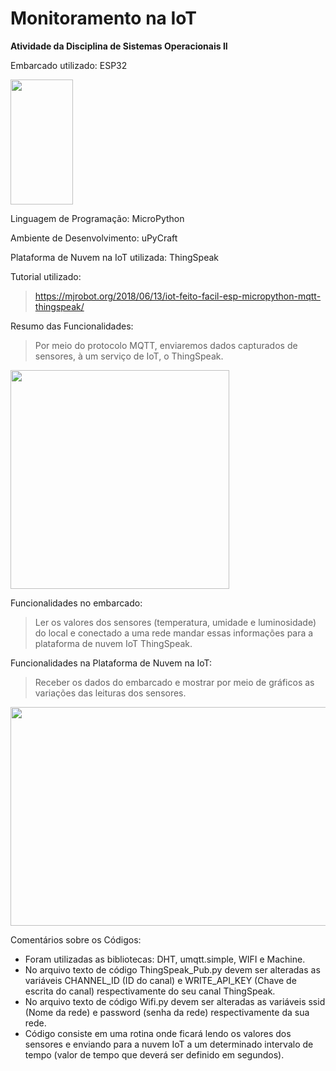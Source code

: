 # Monitoramento na IoT
**Atividade da Disciplina de Sistemas Operacionais II**

Embarcado utilizado: ESP32

<img src="https://br.mouser.com/images/espressifsystems/lrg/ESP32-DevKitC-32D_t.jpg" width="100" height="200"/>

Linguagem de Programação: MicroPython

Ambiente de Desenvolvimento: uPyCraft

Plataforma de Nuvem na IoT utilizada: ThingSpeak

Tutorial utilizado:
  >https://mjrobot.org/2018/06/13/iot-feito-facil-esp-micropython-mqtt-thingspeak/

Resumo das Funcionalidades:
  >Por meio do protocolo MQTT, enviaremos dados capturados de sensores, à um serviço de IoT, o ThingSpeak.
  
  <img src="https://cdn-images-1.medium.com/max/800/0*Fi8M5h2DXa6HgdS4" width="350" height="350"/>

Funcionalidades no embarcado:
  >Ler os valores dos sensores (temperatura, umidade e luminosidade) do local e conectado a uma rede mandar essas informações para a plataforma de nuvem IoT ThingSpeak.
  
Funcionalidades na Plataforma de Nuvem na IoT:
  >Receber os dados do embarcado e mostrar por meio de gráficos as variações das leituras dos sensores.
  <img src="https://i0.wp.com/electronicshobbyists.com/wp-content/uploads/2018/01/ThingSpeak-output.png?resize=750%2C359&ssl=1" width="700" height="350"/>

Comentários sobre os Códigos:
  * Foram utilizadas as bibliotecas: DHT, umqtt.simple, WIFI e Machine.
  * No arquivo texto de código ThingSpeak_Pub.py devem ser alteradas as variáveis CHANNEL_ID (ID do canal) e WRITE_API_KEY (Chave de escrita do canal) respectivamente do seu canal ThingSpeak.
  * No arquivo texto de código Wifi.py devem ser alteradas as variáveis ssid (Nome da rede) e password (senha da rede) respectivamente da sua rede.
  * Código consiste em uma rotina onde ficará lendo os valores dos sensores e enviando para a nuvem IoT a um determinado intervalo de tempo (valor de tempo que deverá ser definido em segundos).
